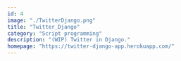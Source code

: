 ```yaml
---
id: 4
image: "./TwitterDjango.png"
title: "Twitter_Django"
category: "Script programming"
description: "(WIP) Twitter in Django."
homepage: "https://twitter-django-app.herokuapp.com/"
---
```

